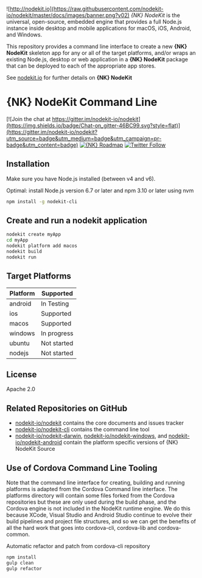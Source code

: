 ![http://nodekit.io](https://raw.githubusercontent.com/nodekit-io/nodekit/master/docs/images/banner.png?v02)
*{NK} NodeKit* is the universal, open-source, embedded engine that provides a full Node.js instance inside desktop and mobile applications for macOS, iOS, Android, and Windows. 

This repository provides a command line interface to create a new **{NK} NodeKit** skeleton app for any or all of the target platforms, and/or
wraps an existing Node.js, desktop or web application in a **{NK} NodeKit** package that can be deployed to each of the appropriate app stores.

See [nodekit.io](http://nodekit.io) for further details on **{NK} NodeKit**

# {NK} NodeKit Command Line

[![Join the chat at https://gitter.im/nodekit-io/nodekit](https://img.shields.io/badge/Chat-on_gitter-46BC99.svg?style=flat)](https://gitter.im/nodekit-io/nodekit?utm_source=badge&utm_medium=badge&utm_campaign=pr-badge&utm_content=badge)
[![{NK} Roadmap](https://img.shields.io/badge/OpenSource-roadmap-4DA6FD.svg?style=flat-square)](http://roadmap.nodekit.io)
[![Twitter Follow](https://img.shields.io/twitter/follow/nodekitio.svg?style=social)](https://twitter.com/nodekitio)

## Installation

Make sure you have Node.js installed (between v4 and v6).

Optimal: install Node.js version 6.7 or later and npm 3.10 or later using nvm

``` bash
npm install -g nodekit-cli
```

## Create and run a nodekit application

``` bash
nodekit create myApp
cd myApp
nodekit platform add macos
nodekit build
nodekit run
``` 

## Target Platforms

| Platform  | Supported  |
|---|---|
| android  |  In Testing |
| ios |  Supported  |
| macos  |  Supported |
| windows  |  In progress |
| ubuntu  |  Not started |
| nodejs  |  Not started |

## License

Apache 2.0

## Related Repositories on GitHub
* [nodekit-io/nodekit](https://github.com/nodekit-io/nodekit) contains the core documents and issues tracker
* [nodekit-io/nodekit-cli](https://github.com/nodekit-io/nodekit-cli) contains the command line tool
* [nodekit-io/nodekit-darwin](https://github.com/nodekit-io/nodekit-darwin), [nodekit-io/nodekit-windows](https://github.com/nodekit-io/nodekit-windows), and [nodekit-io/nodekit-android](https://github.com/nodekit-io/nodekit-android) contain the platform specific versions of {NK} NodeKit Source

## Use of Cordova Command Line Tooling

Note that the command line interface for creating, building and running platforms is adapted from the Cordova Command line interface.  The platforms
directory will contain some files forked from the Cordova repositories but these are only used during the build phase, and the Cordova engine is not included in the
NodeKit runtime engine.  We do this because XCode, Visual Studio and Android Studio continue to evolve their build pipelines and project file structures,
and so we can get the benefits of all the hard work that goes into cordova-cli, cordova-lib and cordova-common.

Automatic refactor and patch from cordova-cli repository

``` bash
npm install
gulp clean
gulp refactor
```
